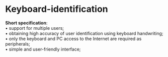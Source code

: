 # Keyboard-identification

<b>Short specification</b>:<br>
• support for multiple users;<br>
• obtaining high accuracy of user identification using keyboard handwriting;<br>
• only the keyboard and PC access to the Internet are required as peripherals;<br>
• simple and user-friendly interface;
